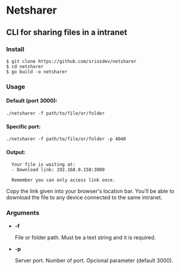 # Netsharer
## CLI for sharing files in a intranet

### Install

```
$ git clone https://github.com/sriosdev/netsharer
$ cd netsharer
$ go build -o netsharer
```

### Usage

#### Default (port 3000):

```
./netsharer -f path/to/file/or/folder
```

#### Specific port:
```
./netsharer -f path/to/file/or/folder -p 4040
```

#### Output:
```
  Your file is waiting at:
  - Download link: 192.168.0.150:3000

  Remember you can only access link once.
```
Copy the link given into your browser's location bar. You'll be able to download the file to any device connected to the same intranet.

### Arguments

* **-f**
   
   File or folder path. Must be a text string and it is required.
* **-p**

   Server port. Number of port. Opcional parameter (default 3000).
